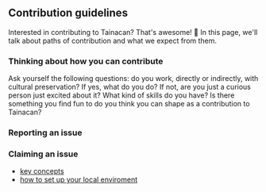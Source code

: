 ## Contribution guidelines

Interested in contributing to Tainacan? That's awesome! :muscle: In this page, we'll talk about paths of contribution and what we expect from them.

### Thinking about how you can contribute

Ask yourself the following questions: do you work, directly or indirectly, with cultural preservation? If yes, what do you do? If not, are you just a curious person just excited about it? What kind of skills do you have? Is there something you find fun to do you think you can shape as a contribution to Tainacan?

### Reporting an issue

### Claiming an issue
- [key concepts](docs/key-concepts.md)
- [how to set up your local enviroment](docs/setup-local.md)
